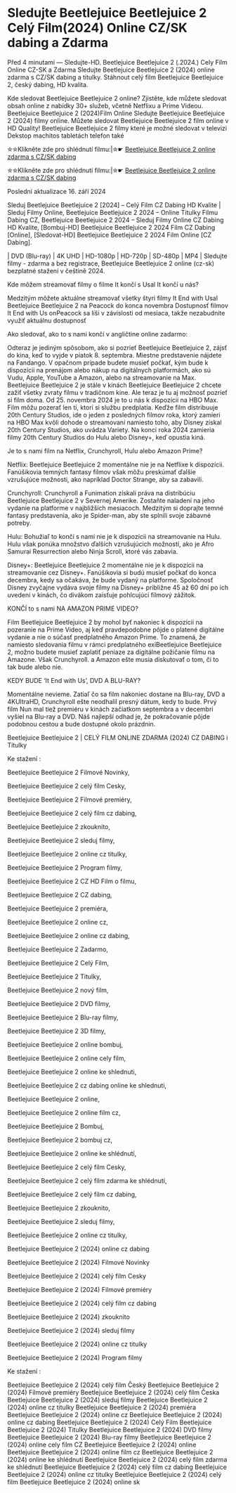 # Sledujte Beetlejuice Beetlejuice 2 Celý Film(2024) Online CZ/SK dabing a Zdarma

Před 4 minutami — Sledujte-HD. Beetlejuice Beetlejuice 2 (.2024.) Cely Film Online CZ-SK a Zdarma
Sledujte Beetlejuice Beetlejuice 2 (2024) online zdarma s CZ/SK dabing a titulky. Stáhnout celý film Beetlejuice Beetlejuice 2, český dabing, HD kvalita.

Kde sledovat Beetlejuice Beetlejuice 2 online? Zjistěte, kde můžete sledovat obsah online z nabídky 30+ služeb, včetně Netflixu a Prime Videou. Beetlejuice Beetlejuice 2 (2024)Film Online Sledujte Beetlejuice Beetlejuice 2 (2024) filmy online. Můžete sledovat Beetlejuice Beetlejuice 2 film online v HD Quality! Beetlejuice Beetlejuice 2 filmy které je možné sledovat v televizi Dekstop machitos tabletách telefon také

✮✮Klikněte zde pro shlédnutí filmu:|✮☛ [Beetlejuice Beetlejuice 2 online zdarma s CZ/SK dabing](https://onlinecz-skdabingtitulkyzdarmo.blogspot.com/2024/09/beetlejuice-beetlejuice-2-cely-film.html)

✮✮Klikněte zde pro shlédnutí filmu:|✮☛ [Beetlejuice Beetlejuice 2 online zdarma s CZ/SK dabing](https://onlinecz-skdabingtitulkyzdarmo.blogspot.com/2024/09/beetlejuice-beetlejuice-2-cely-film.html)

Poslední aktualizace 16. září 2024


Sleduj Beetlejuice Beetlejuice 2 [2024] – Celý Film CZ Dabing HD Kvalite | Sleduj Filmy Online, Beetlejuice Beetlejuice 2 2024 – Online Titulky Filmu Dabing CZ, Beetlejuice Beetlejuice 2 2024 – Sleduj Filmy Online CZ Dabing HD Kvalite, [Bombuj-HD] Beetlejuice Beetlejuice 2 2024 Film CZ Dabing [Online], [Sledovat-HD] Beetlejuice Beetlejuice 2 2024 Film Online [CZ Dabing].

| DVD (Blu-ray) | 4K UHD | HD-1080p | HD-720p | SD-480p | MP4 | Sledujte filmy - zdarma a bez registrace, Beetlejuice Beetlejuice 2 online (cz-sk) bezplatné stažení v češtině 2024.

Kde môžem streamovať filmy o filme It končí s Usal It končí u nás?

Medzitým môžete aktuálne streamovať všetky štyri filmy It End with Usal Beetlejuice Beetlejuice 2 na Peacock do konca novembra Dostupnosť filmov It End with Us onPeacock sa líši v závislosti od mesiaca, takže nezabudnite využiť aktuálnu dostupnosť

Ako sledovať, ako to s nami končí v angličtine online zadarmo:

Odteraz je jediným spôsobom, ako si pozrieť Beetlejuice Beetlejuice 2, zájsť do kina, keď to vyjde v piatok 8. septembra. Miestne predstavenie nájdete na Fandango. V opačnom prípade budete musieť počkať, kým bude k dispozícii na prenájom alebo nákup na digitálnych platformách, ako sú Vudu, Apple, YouTube a Amazon, alebo na streamovanie na Max. Beetlejuice Beetlejuice 2 je stále v kinách Beetlejuice Beetlejuice 2 chcete zažiť všetky zvraty filmu v tradičnom kine. Ale teraz je tu aj možnosť pozrieť si film doma. Od 25. novembra 2024 je to u nás k dispozícii na HBO Max. Film môžu pozerať len tí, ktorí si službu predplatia. Keďže film distribuuje 20th Century Studios, ide o jeden z posledných filmov roka, ktorý zamieri na HBO Max kvôli dohode o streamovaní namiesto toho, aby Disney získal 20th Century Studios, ako uvádza Variety. Na konci roka 2024 zamieria filmy 20th Century Studios do Hulu alebo Disney+, keď opustia kiná.

Je to s nami film na Netflix, Crunchyroll, Hulu alebo Amazon Prime?

Netflix: Beetlejuice Beetlejuice 2 momentálne nie je na Netflixe k dispozícii. Fanúšikovia temných fantasy filmov však môžu preskúmať ďalšie vzrušujúce možnosti, ako napríklad Doctor Strange, aby sa zabavili.

Crunchyroll: Crunchyroll a Funimation získali práva na distribúciu Beetlejuice Beetlejuice 2 v Severnej Amerike. Zostaňte naladení na jeho vydanie na platforme v najbližších mesiacoch. Medzitým si doprajte temné fantasy predstavenia, ako je Spider-man, aby ste splnili svoje zábavné potreby.

Hulu: Bohužiaľ to končí s nami nie je k dispozícii na streamovanie na Hulu. Hulu však ponúka množstvo ďalších vzrušujúcich možností, ako je Afro Samurai Resurrection alebo Ninja Scroll, ktoré vás zabavia.

Disney+: Beetlejuice Beetlejuice 2 momentálne nie je k dispozícii na streamovanie cez Disney+. Fanúšikovia si budú musieť počkať do konca decembra, kedy sa očakáva, že bude vydaný na platforme. Spoločnosť Disney zvyčajne vydáva svoje filmy na Disney+ približne 45 až 60 dní po ich uvedení v kinách, čo divákom zaisťuje pohlcujúci filmový zážitok.

KONČÍ to s nami NA AMAZON PRIME VIDEO?

Film Beetlejuice Beetlejuice 2 by mohol byť nakoniec k dispozícii na pozeranie na Prime Video, aj keď pravdepodobne pôjde o platené digitálne vydanie a nie o súčasť predplatného Amazon Prime. To znamená, že namiesto sledovania filmu v rámci predplatného exiBeetlejuice Beetlejuice 2, možno budete musieť zaplatiť peniaze za digitálne požičanie filmu na Amazone. Však Crunchyroll. a Amazon ešte musia diskutovať o tom, či to tak bude alebo nie.

KEDY BUDE ‘It End with Us’, DVD A BLU-RAY?

Momentálne nevieme. Zatiaľ čo sa film nakoniec dostane na Blu-ray, DVD a 4KUltraHD, Crunchyroll ešte neodhalil presný dátum, kedy to bude. Prvý film Nun mal tiež premiéru v kinách začiatkom septembra a v decembri vyšiel na Blu-ray a DVD. Náš najlepší odhad je, že pokračovanie pôjde podobnou cestou a bude dostupné okolo prázdnin.

Beetlejuice Beetlejuice 2 | CELÝ FILM ONLINE ZDARMA (2024) CZ DABING i Titulky

Ke stažení :

Beetlejuice Beetlejuice 2 Filmové Novinky,

Beetlejuice Beetlejuice 2 celý film Cesky,

Beetlejuice Beetlejuice 2 Filmové premiéry,

Beetlejuice Beetlejuice 2 celý film cz dabing,

Beetlejuice Beetlejuice 2 zkouknito,

Beetlejuice Beetlejuice 2 sleduj filmy,

Beetlejuice Beetlejuice 2 online cz titulky,

Beetlejuice Beetlejuice 2 Program filmy,

Beetlejuice Beetlejuice 2 CZ HD Film o filmu,

Beetlejuice Beetlejuice 2 CZ dabing,

Beetlejuice Beetlejuice 2 premiéra,

Beetlejuice Beetlejuice 2 online cz,

Beetlejuice Beetlejuice 2 online cz dabing,

Beetlejuice Beetlejuice 2 Zadarmo,

Beetlejuice Beetlejuice 2 Celý Film,

Beetlejuice Beetlejuice 2 Titulky,

Beetlejuice Beetlejuice 2 nový film,

Beetlejuice Beetlejuice 2 DVD filmy,

Beetlejuice Beetlejuice 2 Blu-ray filmy,

Beetlejuice Beetlejuice 2 3D filmy,

Beetlejuice Beetlejuice 2 online bombuj,

Beetlejuice Beetlejuice 2 online cely film,

Beetlejuice Beetlejuice 2 online ke shlednuti,

Beetlejuice Beetlejuice 2 cz dabing online ke shlednuti,

Beetlejuice Beetlejuice 2 online,

Beetlejuice Beetlejuice 2 online film cz,

Beetlejuice Beetlejuice 2 Bombuj,

Beetlejuice Beetlejuice 2 bombuj cz,

Beetlejuice Beetlejuice 2 online ke shlédnutí,

Beetlejuice Beetlejuice 2 celý film Cesky,

Beetlejuice Beetlejuice 2 celý film zdarma ke shlédnutí,

Beetlejuice Beetlejuice 2 celý film cz dabing,

Beetlejuice Beetlejuice 2 zkouknito,

Beetlejuice Beetlejuice 2 sleduj filmy,

Beetlejuice Beetlejuice 2 online cz titulky,

Beetlejuice Beetlejuice 2 (2024) online cz dabing

Beetlejuice Beetlejuice 2 (2024) Filmové Novinky

Beetlejuice Beetlejuice 2 (2024) celý film Cesky

Beetlejuice Beetlejuice 2 (2024) Filmové premiéry

Beetlejuice Beetlejuice 2 (2024) celý film cz dabing

Beetlejuice Beetlejuice 2 (2024) zkouknito

Beetlejuice Beetlejuice 2 (2024) sleduj filmy

Beetlejuice Beetlejuice 2 (2024) online cz titulky

Beetlejuice Beetlejuice 2 (2024) Program filmy

Ke stažení :

Beetlejuice Beetlejuice 2 (2024) celý film Český Beetlejuice Beetlejuice 2 (2024) Filmové premiéry Beetlejuice Beetlejuice 2 (2024) celý film Česka Beetlejuice Beetlejuice 2 (2024) sleduj filmy Beetlejuice Beetlejuice 2 (2024) online cz titulky Beetlejuice Beetlejuice 2 (2024) premiéra Beetlejuice Beetlejuice 2 (2024) online cz Beetlejuice Beetlejuice 2 (2024) online cz dabing Beetlejuice Beetlejuice 2 (2024) Celý Film Beetlejuice Beetlejuice 2 (2024) Titulky Beetlejuice Beetlejuice 2 (2024) DVD filmy Beetlejuice Beetlejuice 2 (2024) Blu-ray filmy Beetlejuice Beetlejuice 2 (2024) online cely film CZ Beetlejuice Beetlejuice 2 (2024) online Beetlejuice Beetlejuice 2 (2024) online film cz Beetlejuice Beetlejuice 2 (2024) online ke shlédnutí Beetlejuice Beetlejuice 2 (2024) celý film zdarma ke shlédnutí Beetlejuice Beetlejuice 2 (2024) celý film cz dabing Beetlejuice Beetlejuice 2 (2024) online cz titulky Beetlejuice Beetlejuice 2 (2024) celý film Beetlejuice Beetlejuice 2 (2024) online sk
